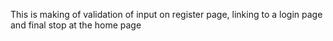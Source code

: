 This is making of validation of input on register page, linking to a login page and final stop at the home page
